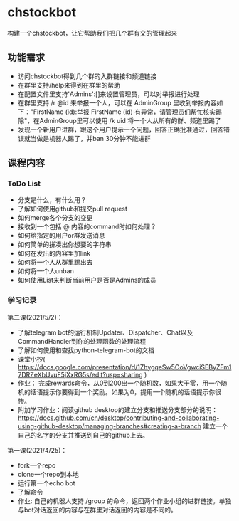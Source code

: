 # chstockbot

构建一个chstockbot，让它帮助我们把几个群有交的管理起来

## 功能需求

* 访问chstockbot得到几个群的入群链接和频道链接
* 在群里支持/help来得到在群里的帮助
* 在配置文件里支持'Admins':[]来设置管理员，可以对举报进行处理
* 在群里支持 /r @id 来举报一个人，可以在 AdminGroup 里收到举报内容如下："FirstName (id):举报 FirstName (id) 有异常，请管理员们帮忙核实踢除"，在AdminGroup里可以使用 /k uid 将一个人从所有的群、频道里踢了
* 发现一个新用户进群，跟这个用户提示一个问题，回答正确批准通过，回答错误就当做是机器人踢了，并ban 30分钟不能进群

## 课程内容

### ToDo List

* 分支是什么，有什么用？
* 了解如何使用github和提交pull request
* 如何merge各个分支的变更
* 接收到一个包括 @ 内容的command时如何处理？
* 如何给指定的用户or群发送消息
* 如何简单的拼凑出你想要的字符串
* 如何在发出的内容里加link
* 如何将一个人从群里踢出去
* 如何将一个人unban
* 如何使用List来判断当前用户是否是Admins的成员

### 学习记录

第二课(2021/5/2)：

* 了解telegram bot的运行机制Updater、Dispatcher、Chat以及CommandHandler到你的处理函数的处理流程
* 了解如何使用和查找python-telegram-bot的文档
* 课堂小抄( https://docs.google.com/presentation/d/1ZhygqeSw5OoVgwciSEByZFm17DRZeXbUvuF5jXxRG5s/edit?usp=sharing )
* 作业： 完成rewards命令，从0到200出一个随机数，如果大于零，用一个随机的话语提示你要得到一个奖励。如果为0，提用一个随机的话语提示你很惨。
* 附加学习作业：阅读github desktop的建立分支和推送分支部分的说明：https://docs.github.com/cn/desktop/contributing-and-collaborating-using-github-desktop/managing-branches#creating-a-branch 建立一个自己的名字的分支并推送到自己的github上去。

第一课(2021/4/25)：

* fork一个repo
* clone一个repo到本地
* 运行第一个echo bot
* 了解命令
* 作业: 自己的机器人支持 /group 的命令，返回两个作业小组的进群链接。单独与bot对话返回的内容与在群里对话返回的内容是不同的。
